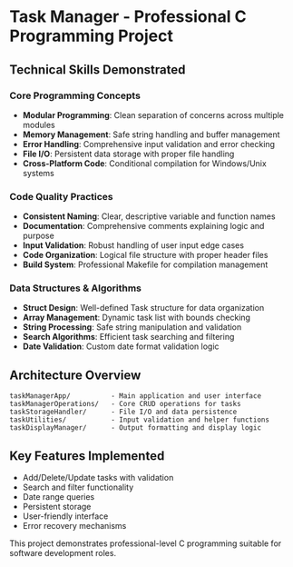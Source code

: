 # Task Manager - Professional C Programming Project

## Technical Skills Demonstrated

### Core Programming Concepts
- **Modular Programming**: Clean separation of concerns across multiple modules
- **Memory Management**: Safe string handling and buffer management
- **Error Handling**: Comprehensive input validation and error checking
- **File I/O**: Persistent data storage with proper file handling
- **Cross-Platform Code**: Conditional compilation for Windows/Unix systems

### Code Quality Practices
- **Consistent Naming**: Clear, descriptive variable and function names
- **Documentation**: Comprehensive comments explaining logic and purpose
- **Input Validation**: Robust handling of user input edge cases
- **Code Organization**: Logical file structure with proper header files
- **Build System**: Professional Makefile for compilation management

### Data Structures & Algorithms
- **Struct Design**: Well-defined Task structure for data organization
- **Array Management**: Dynamic task list with bounds checking
- **String Processing**: Safe string manipulation and validation
- **Search Algorithms**: Efficient task searching and filtering
- **Date Validation**: Custom date format validation logic

## Architecture Overview
```
taskManagerApp/          - Main application and user interface
taskManagerOperations/   - Core CRUD operations for tasks
taskStorageHandler/      - File I/O and data persistence
taskUtilities/           - Input validation and helper functions
taskDisplayManager/      - Output formatting and display logic
```

## Key Features Implemented
- Add/Delete/Update tasks with validation
- Search and filter functionality
- Date range queries
- Persistent storage
- User-friendly interface
- Error recovery mechanisms

This project demonstrates professional-level C programming suitable for software development roles.
